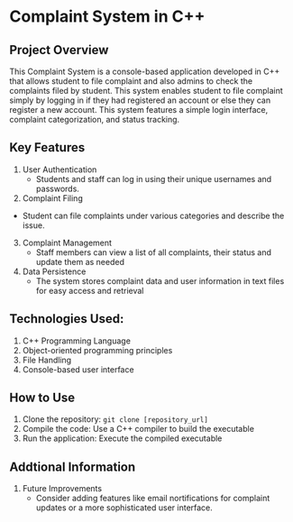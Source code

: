 # Complaint System in C++
## Project Overview
This Complaint System is a console-based application developed in C++ that allows student to file complaint and also admins to check the complaints filed by student. This system enables student to file complaint simply by logging in if they had registered an account or else they can register a new account. This system features a simple login interface, complaint categorization, and status tracking.

## Key Features
1. User Authentication
   - Students and staff can log in using their unique usernames and passwords.
2. Complaint Filing
  - Student can file complaints under various categories and describe the issue.
3. Complaint Management
   - Staff members can view a list of all complaints, their status and update them as needed
4. Data Persistence
   - The system stores complaint data and user information in text files for easy access and retrieval

## Technologies Used:
1. C++ Programming Language
2. Object-oriented programming principles
3. File Handling
4. Console-based user interface

## How to Use
1. Clone the repository: `git clone [repository_url]`
2. Compile the code: Use a C++ compiler to build the executable
3. Run the application: Execute the compiled executable

## Addtional Information
1. Future Improvements
   - Consider adding features like email nortifications for complaint updates or a more sophisticated user interface.
   
